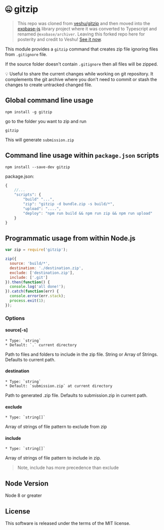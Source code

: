 # :zipper_mouth_face: gitzip

> This repo was cloned from [veshu/gitzip](https://github.com/veshu/gitzip) and then moved into the [exobase-js](https://github.com/exobase-inc/exobase-js) library project where it was converted to Typescript and renamed `@exobase/archiver`. Leaving this forked repo here for posterity and credit to Veshu! [See it now](https://github.com/exobase-inc/exobase-js/tree/master/packages/archiver).

This module provides a `gitzip` command that creates zip file ignoring files from `.gitignore` file.

If the source folder doesn't contain `.gitignore` then all files will be zipped.

:bulb: Useful to share the current changes while working on git repository. It complements the git archive where you don't need to commit or stash the changes to create untracked changed file.

## Global command line usage

```
npm install -g gitzip
```
go to the folder you want to zip and run 
```
gitzip

```

This will generate `submission.zip`

## Command line usage within `package.json` scripts

```
npm install --save-dev gitzip

```

package.json:

```javascript
{
    //...
    "scripts": {
        "build" "...",
        "zip": "gitzip -d bundle.zip -s build/*",
        "upload": "....",
        "deploy": "npm run build && npm run zip && npm run upload"
    }
}
```

## Programmatic usage from within Node.js

```javascript
var zip = require('gitzip');

zip({
  source: 'build/*',
  destination: './destination.zip',
  exclude: ['destination.zip'],
  include: ['.git']
}).then(function() {
  console.log('all done!');
}).catch(function(err) {
  console.error(err.stack);
  process.exit(1);
});

```

### Options

#### source[-s]
    
    * Type: `string`
    * Default: `.` current directory
    
Path to files and folders to include in the zip file. String or Array of Strings. Defaults to current path.
#### destination

    * Type: `string`
    * Default: `submission.zip` at current directory

Path to generated .zip file. Defaults to submission.zip in current path.
#### exclude

    * Type: `string[]`


Array of strings of file pattern to exclude from zip
#### include

    * Type: `string[]`

 Array of strings of file pattern to include in zip. 
 > Note, include has more precedence than exclude

## Node Version

Node 8 or greater

 ## License

 This software is released under the terms of the MIT license.
